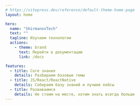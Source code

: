 ```yaml
---
# https://vitepress.dev/reference/default-theme-home-page
layout: home

hero:
  name: "ShirmanovTech"
  text: ""
  tagline: Изучаем технологии
  actions:
    - theme: brand
      text: Перейти в документацию
      link: /docs

features:
  - title: Core знания
    details: Разбираем базовые темы
  - title: JS/React/ReactNative
    details: Собираем базу знаний и лучшие кейсы
  - title: Развиваемся
    details: Не стоим на месте, хотим знать всегда больше
---
```


